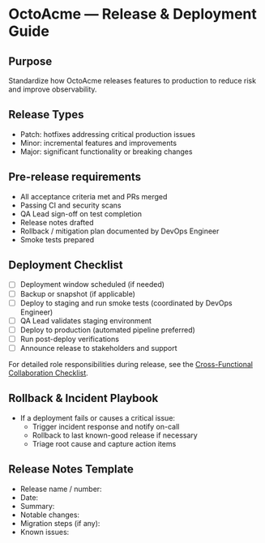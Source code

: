 # OctoAcme — Release & Deployment Guide

## Purpose
Standardize how OctoAcme releases features to production to reduce risk and improve observability.

## Release Types
- Patch: hotfixes addressing critical production issues
- Minor: incremental features and improvements
- Major: significant functionality or breaking changes

## Pre-release requirements
- All acceptance criteria met and PRs merged
- Passing CI and security scans
- QA Lead sign-off on test completion
- Release notes drafted
- Rollback / mitigation plan documented by DevOps Engineer
- Smoke tests prepared

## Deployment Checklist
- [ ] Deployment window scheduled (if needed)
- [ ] Backup or snapshot (if applicable)
- [ ] Deploy to staging and run smoke tests (coordinated by DevOps Engineer)
- [ ] QA Lead validates staging environment
- [ ] Deploy to production (automated pipeline preferred)
- [ ] Run post-deploy verifications
- [ ] Announce release to stakeholders and support

For detailed role responsibilities during release, see the [Cross-Functional Collaboration Checklist](octoacme-collaboration-checklist.md).

## Rollback & Incident Playbook
- If a deployment fails or causes a critical issue:
  - Trigger incident response and notify on-call
  - Rollback to last known-good release if necessary
  - Triage root cause and capture action items

## Release Notes Template
- Release name / number:
- Date:
- Summary:
- Notable changes:
- Migration steps (if any):
- Known issues:
